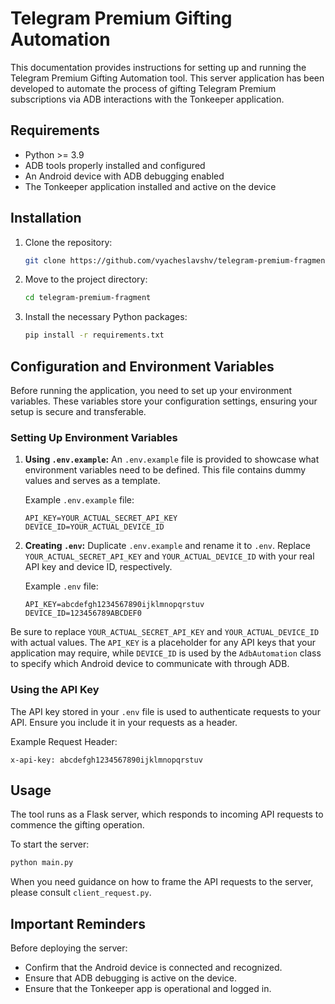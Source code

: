 # Telegram Premium Gifting Automation

This documentation provides instructions for setting up and running the Telegram Premium Gifting Automation tool. This server application has been developed to automate the process of gifting Telegram Premium subscriptions via ADB interactions with the Tonkeeper application.

## Requirements

- Python >= 3.9
- ADB tools properly installed and configured
- An Android device with ADB debugging enabled
- The Tonkeeper application installed and active on the device

## Installation

1. Clone the repository:
   ```bash
   git clone https://github.com/vyacheslavshv/telegram-premium-fragment.git
   ```

2. Move to the project directory:
   ```bash
   cd telegram-premium-fragment
   ```

3. Install the necessary Python packages:
   ```bash
   pip install -r requirements.txt
   ```

## Configuration and Environment Variables

Before running the application, you need to set up your environment variables. These variables store your configuration settings, ensuring your setup is secure and transferable.

### Setting Up Environment Variables

1. **Using `.env.example`:** An `.env.example` file is provided to showcase what environment variables need to be defined. This file contains dummy values and serves as a template.
   
   Example `.env.example` file:
   ```plaintext
   API_KEY=YOUR_ACTUAL_SECRET_API_KEY
   DEVICE_ID=YOUR_ACTUAL_DEVICE_ID
   ```
   
2. **Creating `.env`:** Duplicate `.env.example` and rename it to `.env`. Replace `YOUR_ACTUAL_SECRET_API_KEY` and `YOUR_ACTUAL_DEVICE_ID` with your real API key and device ID, respectively.
   
   Example `.env` file:
   ```plaintext
   API_KEY=abcdefgh1234567890ijklmnopqrstuv
   DEVICE_ID=123456789ABCDEF0
   ```

Be sure to replace `YOUR_ACTUAL_SECRET_API_KEY` and `YOUR_ACTUAL_DEVICE_ID` with actual values. The `API_KEY` is a placeholder for any API keys that your application may require, while `DEVICE_ID` is used by the `AdbAutomation` class to specify which Android device to communicate with through ADB.

### Using the API Key

The API key stored in your `.env` file is used to authenticate requests to your API. Ensure you include it in your requests as a header.

Example Request Header:
```plaintext
x-api-key: abcdefgh1234567890ijklmnopqrstuv
```

## Usage

The tool runs as a Flask server, which responds to incoming API requests to commence the gifting operation.

To start the server:
   ```bash
   python main.py
   ```

When you need guidance on how to frame the API requests to the server, please consult `client_request.py`.

## Important Reminders

Before deploying the server:
- Confirm that the Android device is connected and recognized.
- Ensure that ADB debugging is active on the device.
- Ensure that the Tonkeeper app is operational and logged in.